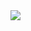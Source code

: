 <img src="http://www.takamagahara.com/printin/01frame_top/top_graphic/copy_top_printin100921_0101.gif" />


